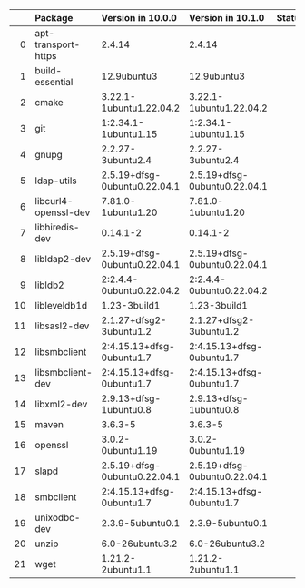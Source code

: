 <!-- markdown-link-check-disable -->

|    | Package              | Version in 10.0.0            | Version in 10.1.0            | Status   |
|---:|:---------------------|:-----------------------------|:-----------------------------|:---------|
|  0 | apt-transport-https  | 2.4.14                       | 2.4.14                       |          |
|  1 | build-essential      | 12.9ubuntu3                  | 12.9ubuntu3                  |          |
|  2 | cmake                | 3.22.1-1ubuntu1.22.04.2      | 3.22.1-1ubuntu1.22.04.2      |          |
|  3 | git                  | 1:2.34.1-1ubuntu1.15         | 1:2.34.1-1ubuntu1.15         |          |
|  4 | gnupg                | 2.2.27-3ubuntu2.4            | 2.2.27-3ubuntu2.4            |          |
|  5 | ldap-utils           | 2.5.19+dfsg-0ubuntu0.22.04.1 | 2.5.19+dfsg-0ubuntu0.22.04.1 |          |
|  6 | libcurl4-openssl-dev | 7.81.0-1ubuntu1.20           | 7.81.0-1ubuntu1.20           |          |
|  7 | libhiredis-dev       | 0.14.1-2                     | 0.14.1-2                     |          |
|  8 | libldap2-dev         | 2.5.19+dfsg-0ubuntu0.22.04.1 | 2.5.19+dfsg-0ubuntu0.22.04.1 |          |
|  9 | libldb2              | 2:2.4.4-0ubuntu0.22.04.2     | 2:2.4.4-0ubuntu0.22.04.2     |          |
| 10 | libleveldb1d         | 1.23-3build1                 | 1.23-3build1                 |          |
| 11 | libsasl2-dev         | 2.1.27+dfsg2-3ubuntu1.2      | 2.1.27+dfsg2-3ubuntu1.2      |          |
| 12 | libsmbclient         | 2:4.15.13+dfsg-0ubuntu1.7    | 2:4.15.13+dfsg-0ubuntu1.7    |          |
| 13 | libsmbclient-dev     | 2:4.15.13+dfsg-0ubuntu1.7    | 2:4.15.13+dfsg-0ubuntu1.7    |          |
| 14 | libxml2-dev          | 2.9.13+dfsg-1ubuntu0.8       | 2.9.13+dfsg-1ubuntu0.8       |          |
| 15 | maven                | 3.6.3-5                      | 3.6.3-5                      |          |
| 16 | openssl              | 3.0.2-0ubuntu1.19            | 3.0.2-0ubuntu1.19            |          |
| 17 | slapd                | 2.5.19+dfsg-0ubuntu0.22.04.1 | 2.5.19+dfsg-0ubuntu0.22.04.1 |          |
| 18 | smbclient            | 2:4.15.13+dfsg-0ubuntu1.7    | 2:4.15.13+dfsg-0ubuntu1.7    |          |
| 19 | unixodbc-dev         | 2.3.9-5ubuntu0.1             | 2.3.9-5ubuntu0.1             |          |
| 20 | unzip                | 6.0-26ubuntu3.2              | 6.0-26ubuntu3.2              |          |
| 21 | wget                 | 1.21.2-2ubuntu1.1            | 1.21.2-2ubuntu1.1            |          |